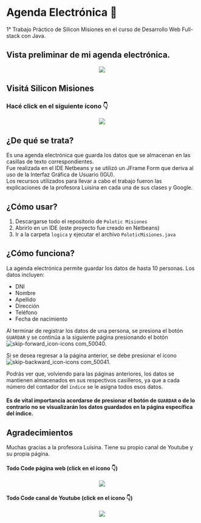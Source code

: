 # Agenda Electrónica 📲

1° Trabajo Práctico de Silicon Misiones en el curso de Desarrollo Web Full-stack con Java.

## Vista preliminar de mi agenda electrónica.
<p align="center">
<img src="https://user-images.githubusercontent.com/83146564/134285638-dcdf817b-4ed2-48cc-8e24-e933a365b98a.png"> 
</p>

## Visitá Silicon Misiones

### Hacé click en el siguiente ícono 👇
<p align="center">
  <a href="https://siliconmisiones.gob.ar" class="silicon misiones icon"> <img src="https://user-images.githubusercontent.com/83146564/134286431-66c73710-c152-4f65-954d-d433e7f4328a.png"> </a>
</p>

## ¿De qué se trata?
Es una agenda electrónica que guarda los datos que se almacenan en las casillas de texto correspondientes. <br>
Fue realizada en el IDE Netbeans y se utilizó un JFrame Form que deriva al uso de la Interfaz Gráfica de Usuario (IGU). <br>
Los recursos utilizados para llevar a cabo el trabajo fueron las explicaciones de la profesora Luisina en cada una de sus clases y Google.

## ¿Cómo usar?
1) Descargarse todo el repositorio de `Polotic Misiones`
2) Abrirlo en un IDE (este proyecto fue creado en Netbeans)
3) Ir a la carpeta `logica` y ejecutar el archivo `PoloticMisiones.java`

## ¿Cómo funciona?
La agenda electrónica permite guardar los datos de hasta 10 personas. Los datos incluyen:
- DNI
- Nombre
- Apellido
- Dirección
- Teléfono
- Fecha de nacimiento

Al terminar de registrar los datos de una persona, se presiona el botón `GUARDAR` y se continúa a la siguiente página presionando el botón ![skip-forward_icon-icons com_50040](https://user-images.githubusercontent.com/83146564/134287070-97af6636-ddcd-4eb3-81c3-27ae8cb8dedc.png).

Si se desea regresar a la página anterior, se debe presionar el ícono ![skip-backward_icon-icons com_50041](https://user-images.githubusercontent.com/83146564/134287117-c81f99c3-3f4e-40a5-b87e-0f3c1f0a5a9c.png). 

Podrás ver que, volviendo para las páginas anteriores, los datos se mantienen almacenados en sus respectivos casilleros, ya que a cada número del contador del `índice` se le asigna todos esos datos. 

#### Es de vital importancia acordarse de presionar el botón de `GUARDAR` o de lo contrario no se visualizarán los datos guardados en la página específica del índice.

## Agradecimientos
Muchas gracias a la profesora Luisina. Tiene su propio canal de Youtube y su propia página.

#### Todo Code página web (click en el ícono 👇)
<p align="center">
  <a href="https://todocodeacademy.com/" class="todo code icon"> <img src="https://user-images.githubusercontent.com/83146564/134287537-435d7b99-4942-4ec8-8767-23da44c7906e.png"> </a>
</p>

#### Todo Code canal de Youtube (click en el ícono 👇)
<p align="center">
  <a href="https://www.youtube.com/channel/UCz0EXCSvMwYKruljsZjCOzw" class="youtube todo code icon"> <img src="https://user-images.githubusercontent.com/83146564/134287737-39daebc0-1ebf-4d3c-b175-3cdaded10bb2.png"> </a>
</p>

